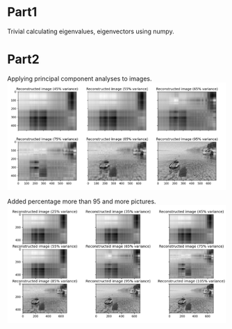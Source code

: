 # Part1

Trivial calculating eigenvalues, eigenvectors using numpy.

# Part2
Applying principal component analyses to images.
![img.png](img.png)

Added percentage more than 95 and more pictures.
![img_1.png](img_1.png)
